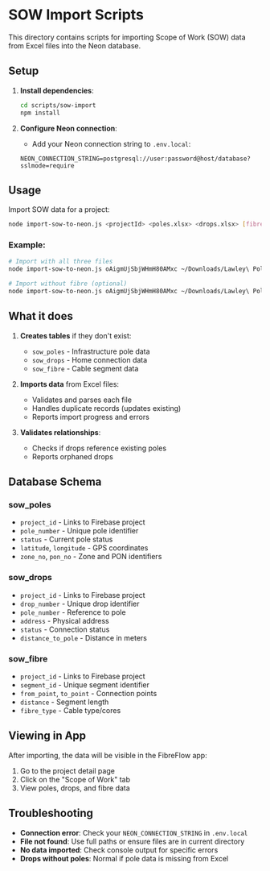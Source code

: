 # SOW Import Scripts

This directory contains scripts for importing Scope of Work (SOW) data from Excel files into the Neon database.

## Setup

1. **Install dependencies**:
   ```bash
   cd scripts/sow-import
   npm install
   ```

2. **Configure Neon connection**:
   - Add your Neon connection string to `.env.local`:
   ```
   NEON_CONNECTION_STRING=postgresql://user:password@host/database?sslmode=require
   ```

## Usage

Import SOW data for a project:

```bash
node import-sow-to-neon.js <projectId> <poles.xlsx> <drops.xlsx> [fibre.xlsx]
```

### Example:

```bash
# Import with all three files
node import-sow-to-neon.js oAigmUjSbjWHmH80AMxc ~/Downloads/Lawley\ Poles.xlsx ~/Downloads/Lawley\ Drops.xlsx ~/Downloads/Fibre.xlsx

# Import without fibre (optional)
node import-sow-to-neon.js oAigmUjSbjWHmH80AMxc ~/Downloads/Lawley\ Poles.xlsx ~/Downloads/Lawley\ Drops.xlsx
```

## What it does

1. **Creates tables** if they don't exist:
   - `sow_poles` - Infrastructure pole data
   - `sow_drops` - Home connection data
   - `sow_fibre` - Cable segment data

2. **Imports data** from Excel files:
   - Validates and parses each file
   - Handles duplicate records (updates existing)
   - Reports import progress and errors

3. **Validates relationships**:
   - Checks if drops reference existing poles
   - Reports orphaned drops

## Database Schema

### sow_poles
- `project_id` - Links to Firebase project
- `pole_number` - Unique pole identifier
- `status` - Current pole status
- `latitude`, `longitude` - GPS coordinates
- `zone_no`, `pon_no` - Zone and PON identifiers

### sow_drops
- `project_id` - Links to Firebase project
- `drop_number` - Unique drop identifier
- `pole_number` - Reference to pole
- `address` - Physical address
- `status` - Connection status
- `distance_to_pole` - Distance in meters

### sow_fibre
- `project_id` - Links to Firebase project
- `segment_id` - Unique segment identifier
- `from_point`, `to_point` - Connection points
- `distance` - Segment length
- `fibre_type` - Cable type/cores

## Viewing in App

After importing, the data will be visible in the FibreFlow app:
1. Go to the project detail page
2. Click on the "Scope of Work" tab
3. View poles, drops, and fibre data

## Troubleshooting

- **Connection error**: Check your `NEON_CONNECTION_STRING` in `.env.local`
- **File not found**: Use full paths or ensure files are in current directory
- **No data imported**: Check console output for specific errors
- **Drops without poles**: Normal if pole data is missing from Excel